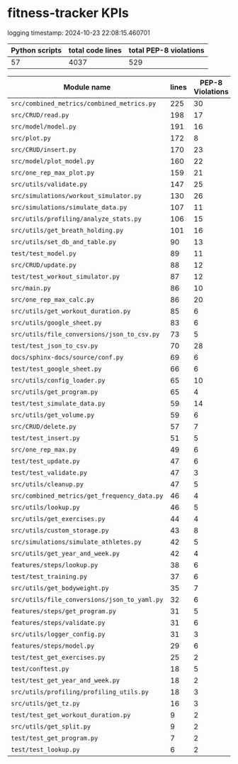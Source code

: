 # fitness-tracker KPIs

logging timestamp:
2024-10-23 22:08:15.460701

| Python scripts | total code lines | total PEP-8 violations |
| --- | --- | --- |
| 57| 4037 | 529 |

| Module name | lines | PEP-8 Violations |
| --- | --- | --- |
| `src/combined_metrics/combined_metrics.py` |        225 |                   30 |
| `src/CRUD/read.py                        ` |        198 |                   17 |
| `src/model/model.py                      ` |        191 |                   16 |
| `src/plot.py                             ` |        172 |                    8 |
| `src/CRUD/insert.py                      ` |        170 |                   23 |
| `src/model/plot_model.py                 ` |        160 |                   22 |
| `src/one_rep_max_plot.py                 ` |        159 |                   21 |
| `src/utils/validate.py                   ` |        147 |                   25 |
| `src/simulations/workout_simulator.py    ` |        130 |                   26 |
| `src/simulations/simulate_data.py        ` |        107 |                   11 |
| `src/utils/profiling/analyze_stats.py    ` |        106 |                   15 |
| `src/utils/get_breath_holding.py         ` |        101 |                   16 |
| `src/utils/set_db_and_table.py           ` |         90 |                   13 |
| `test/test_model.py                      ` |         89 |                   11 |
| `src/CRUD/update.py                      ` |         88 |                   12 |
| `test/test_workout_simulator.py          ` |         87 |                   12 |
| `src/main.py                             ` |         86 |                   10 |
| `src/one_rep_max_calc.py                 ` |         86 |                   20 |
| `src/utils/get_workout_duration.py       ` |         85 |                    6 |
| `src/utils/google_sheet.py               ` |         83 |                    6 |
| `src/utils/file_conversions/json_to_csv.py` |         73 |                    5 |
| `test/test_json_to_csv.py                ` |         70 |                   28 |
| `docs/sphinx-docs/source/conf.py         ` |         69 |                    6 |
| `test/test_google_sheet.py               ` |         66 |                    6 |
| `src/utils/config_loader.py              ` |         65 |                   10 |
| `src/utils/get_program.py                ` |         65 |                    4 |
| `test/test_simulate_data.py              ` |         59 |                   14 |
| `src/utils/get_volume.py                 ` |         59 |                    6 |
| `src/CRUD/delete.py                      ` |         57 |                    7 |
| `test/test_insert.py                     ` |         51 |                    5 |
| `src/one_rep_max.py                      ` |         49 |                    6 |
| `test/test_update.py                     ` |         47 |                    6 |
| `test/test_validate.py                   ` |         47 |                    3 |
| `src/utils/cleanup.py                    ` |         47 |                    5 |
| `src/combined_metrics/get_frequency_data.py` |         46 |                    4 |
| `src/utils/lookup.py                     ` |         46 |                    5 |
| `src/utils/get_exercises.py              ` |         44 |                    4 |
| `src/utils/custom_storage.py             ` |         43 |                    8 |
| `src/simulations/simulate_athletes.py    ` |         42 |                    5 |
| `src/utils/get_year_and_week.py          ` |         42 |                    4 |
| `features/steps/lookup.py                ` |         38 |                    6 |
| `test/test_training.py                   ` |         37 |                    6 |
| `src/utils/get_bodyweight.py             ` |         35 |                    7 |
| `src/utils/file_conversions/json_to_yaml.py` |         32 |                    6 |
| `features/steps/get_program.py           ` |         31 |                    5 |
| `features/steps/validate.py              ` |         31 |                    6 |
| `src/utils/logger_config.py              ` |         31 |                    3 |
| `features/steps/model.py                 ` |         29 |                    6 |
| `test/test_get_exercises.py              ` |         25 |                    2 |
| `test/conftest.py                        ` |         18 |                    5 |
| `test/test_get_year_and_week.py          ` |         18 |                    2 |
| `src/utils/profiling/profiling_utils.py  ` |         18 |                    3 |
| `src/utils/get_tz.py                     ` |         16 |                    3 |
| `test/test_get_workout_duration.py       ` |          9 |                    2 |
| `src/utils/get_split.py                  ` |          9 |                    2 |
| `test/test_get_program.py                ` |          7 |                    2 |
| `test/test_lookup.py                     ` |          6 |                    2 |
